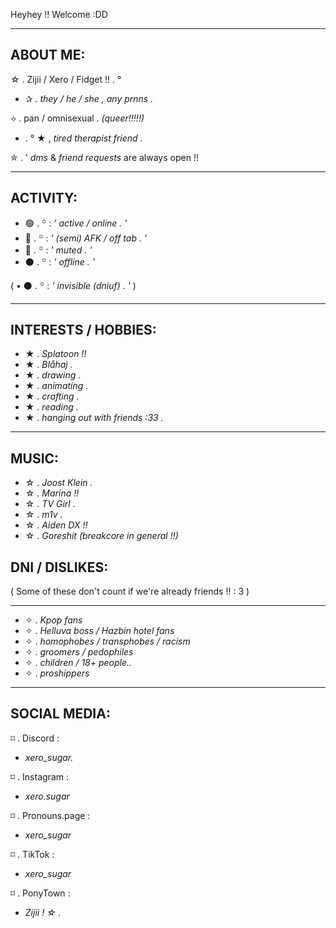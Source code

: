 Heyhey !! Welcome :DD

-----
ABOUT ME:
----------------------------
☆ . Zijii / Xero / Fidget !! . °

* ✰ . _they / he / she , any prnns ._ 

⟡ . pan / omnisexual . _(queer!!!!!)_ 

* . ° ★ , _tired therapist friend ._

✮ . ' _dms_ & _friend requests_ are always open !! 

----------

ACTIVITY:
----
* 🟢 . ꙳ : _' active / online . '_
* 🌙 . ꙳ : _' (semi) AFK / off tab . '_
* 🛑 . ꙳ : _' muted . '_
* ⚫ . ꙳ : _' offline . '_

( • ⚫ . ꙳ : _' invisible (dniuf) . '_ )

-----

INTERESTS / HOBBIES:
-----------
* ★ . _Splatoon !!_
* ★ . _Blåhaj ._
* ★ . _drawing ._
* ★ . _animating ._
* ★ . _crafting ._
* ★ . _reading ._
* ★ . _hanging out with friends :33 ._

---------

MUSIC:
---
* ☆ . _Joost Klein ._
* ☆ . _Marina !!_
* ☆ . _TV Girl ._
* ☆ . _m1v ._
* ☆ . _Aiden DX !!_
* ☆ . _Goreshit (breakcore in general !!)_

DNI / DISLIKES:
---

( Some of these don't count if we're already friends !! : 3 )

---

* ✧ . _Kpop fans_ 
* ✧ . _Helluva boss / Hazbin hotel fans_
* ✧ . _homophobes / transphobes / racism_
* ✧ . _groomers / pedophiles_
* ✧ . _children / 18+ people.._
* ✧ . _proshippers_

---

SOCIAL MEDIA:
--------
⌑ . Discord :

* _xero_sugar._

⌑ . Instagram :

* _xero.sugar_

⌑ . Pronouns.page :

* _xero_sugar_

⌑ . TikTok :

* _xero_sugar_

⌑ . PonyTown :
* _Zijii ! ☆ ._

